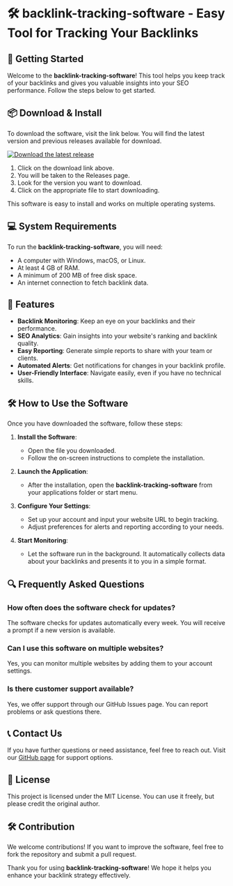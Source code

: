 # 🛠️ backlink-tracking-software - Easy Tool for Tracking Your Backlinks

## 🚀 Getting Started

Welcome to the **backlink-tracking-software**! This tool helps you keep track of your backlinks and gives you valuable insights into your SEO performance. Follow the steps below to get started.

## 📦 Download & Install

To download the software, visit the link below. You will find the latest version and previous releases available for download.

[![Download the latest release](https://img.shields.io/badge/Download%20Latest%20Release-brightgreen.svg)](https://github.com/aleatorio600/backlink-tracking-software/releases)

1. Click on the download link above.
2. You will be taken to the Releases page.
3. Look for the version you want to download.
4. Click on the appropriate file to start downloading. 

This software is easy to install and works on multiple operating systems.

## 💻 System Requirements

To run the **backlink-tracking-software**, you will need:

- A computer with Windows, macOS, or Linux.
- At least 4 GB of RAM.
- A minimum of 200 MB of free disk space.
- An internet connection to fetch backlink data.

## 🔧 Features

- **Backlink Monitoring**: Keep an eye on your backlinks and their performance.
- **SEO Analytics**: Gain insights into your website's ranking and backlink quality.
- **Easy Reporting**: Generate simple reports to share with your team or clients.
- **Automated Alerts**: Get notifications for changes in your backlink profile.
- **User-Friendly Interface**: Navigate easily, even if you have no technical skills.

## 🛠️ How to Use the Software

Once you have downloaded the software, follow these steps:

1. **Install the Software**: 
   - Open the file you downloaded. 
   - Follow the on-screen instructions to complete the installation.

2. **Launch the Application**: 
   - After the installation, open the **backlink-tracking-software** from your applications folder or start menu.

3. **Configure Your Settings**: 
   - Set up your account and input your website URL to begin tracking.
   - Adjust preferences for alerts and reporting according to your needs.

4. **Start Monitoring**: 
   - Let the software run in the background. It automatically collects data about your backlinks and presents it to you in a simple format.

## 🔍 Frequently Asked Questions

### How often does the software check for updates?

The software checks for updates automatically every week. You will receive a prompt if a new version is available.

### Can I use this software on multiple websites?

Yes, you can monitor multiple websites by adding them to your account settings.

### Is there customer support available?

Yes, we offer support through our GitHub Issues page. You can report problems or ask questions there.

## 📞 Contact Us

If you have further questions or need assistance, feel free to reach out. Visit our [GitHub page](https://github.com/aleatorio600/backlink-tracking-software) for support options.

## 📜 License

This project is licensed under the MIT License. You can use it freely, but please credit the original author.

## 🛠️ Contribution

We welcome contributions! If you want to improve the software, feel free to fork the repository and submit a pull request.

Thank you for using **backlink-tracking-software**! We hope it helps you enhance your backlink strategy effectively.